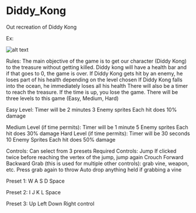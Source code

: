 # Diddy_Kong
Out recreation of Diddy Kong


Ex: 

![alt text](["Diddy_Kong_ex"](https://github.com/[Jawsz5]/[Diddy_Kong]/blob/[main]/Diddy_Kong_ex.png?raw=true))

Rules:
The main objective of the game is to get our character (Diddy Kong) to the treasure without getting killed.
Diddy kong will have a health bar and if that goes to 0, the game is over.
If Diddy Kong gets hit by an enemy, he loses part of his health depending on the level chosen
If Diddy Kong falls into the ocean, he immediately loses all his health
There will also be a timer to reach the treasure.
If the time is up, you lose the game.
There will be three levels to this game (Easy, Medium, Hard)

Easy Level:
Timer will be 2 minutes
3 Enemy sprites
Each hit does 10% damage

Medium Level (if time permits):
Timer will be 1 minute
5 Enemy sprites
Each hit does 30% damage
Hard Level (if time permits):
Timer will be 30 seconds
10 Enemy Sprites
Each hit does 50% damage


Controls:
Can select from 3 presets
Required Controls: 
Jump
If clicked twice before reaching the vertex of the jump, jump again
Crouch
Forward
Backward
Grab (this is used for multiple other controls): grab vine, weapon, etc.
Press grab again to throw
Auto drop anything held if grabbing a vine

Preset 1:
W
A
S
D
Space

Preset 2:
I
J
K
L
Space

Preset 3:
Up
Left
Down
Right
control
